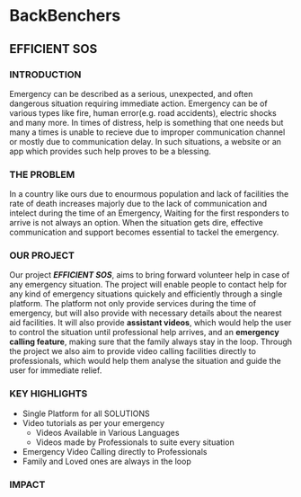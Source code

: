 # BackBenchers
## EFFICIENT SOS


### INTRODUCTION 

Emergency can be described as a serious, unexpected, and often dangerous situation requiring immediate action. Emergency can be of various types like fire, human error(e.g. road accidents), electric shocks and many more. In times of distress, help is something that one needs but many a times is unable to recieve due to improper communication channel or mostly due to communication delay. In such situations, a website or an app which provides such help proves to be a blessing.

### THE PROBLEM

In a country like ours due to enourmous population and lack of facilities the rate of death increases majorly due to the lack of communication and intelect during the time of an Emergency, Waiting for the first responders to arrive is not always an option. When the situation gets dire, effective communication and support becomes essential to tackel the emergency.

### OUR PROJECT

Our project ***EFFICIENT SOS***, aims to bring forward volunteer help in case of any emergency situation. The project will enable people to contact help for any kind of emergency situations quickely and efficiently through a single platform. The platform not only provide services during the time of emergency, but will also provide with necessary details about the nearest aid facilities. It will also provide **assistant videos**, which would help the user to control the situation until professional help arrives, and an **emergency calling feature**, making sure that the family always stay in the loop. Through the project we also aim to provide video calling facilities directly to professionals, which would help them analyse the situation and guide the user for immediate relief.  

### KEY HIGHLIGHTS 

* Single Platform for all SOLUTIONS
* Video tutorials as per your emergency
    * Videos Available in Various Languages
    * Videos made by Professionals to suite every situation
* Emergency Video Calling directly to Professionals
* Family and Loved ones are always in the loop

### IMPACT 


